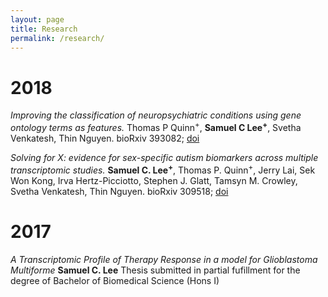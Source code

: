 ```yaml
---
layout: page
title: Research
permalink: /research/
---
```


# 2018

*Improving the classification of neuropsychiatric conditions using gene ontology terms as features.*
Thomas P Quinn<sup>+</sup>, **Samuel C Lee<sup>+</sup>**, Svetha Venkatesh, Thin Nguyen.
bioRxiv 393082; [doi](https://doi.org/10.1101/393082)

*Solving for X: evidence for sex-specific autism biomarkers across multiple transcriptomic studies.*
**Samuel C. Lee<sup>+</sup>**, Thomas P. Quinn<sup>+</sup>, Jerry Lai, Sek Won Kong, Irva Hertz-Picciotto, Stephen J. Glatt, Tamsyn M. Crowley, Svetha Venkatesh, Thin Nguyen.
bioRxiv 309518; [doi](https://doi.org/10.1101/309518)

# 2017

*A Transcriptomic Profile of Therapy Response in a model for Glioblastoma Multiforme*
**Samuel C. Lee** Thesis submitted in partial fufillment for the degree of Bachelor of Biomedical Science (Hons I)
